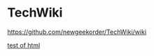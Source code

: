 TechWiki
========


https://github.com/newgeekorder/TechWiki/wiki

[test of html](https://cdn.rawgit.com/newgeekorder/TechWiki/master/test.html)
